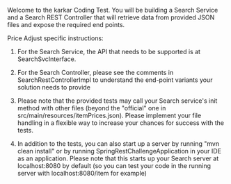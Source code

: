 Welcome to the karkar Coding Test. You will be building a Search
Service and a Search REST Controller that will retrieve data from
provided JSON files and expose the required end points.

Price Adjust specific instructions:

1. For the Search Service, the API that needs to be supported is at
   SearchSvcInterface.
   
2. For the Search Controller, please see the comments in
   SearchRestControllerImpl to understand the end-point variants your 
   solution needs to provide
   
3. Please note that the provided tests may call your Search service's
   init method with other files (beyond the "official" one in
   src/main/resources/itemPrices.json). Please implement your file
   handling in a flexible way to increase your chances for success with
   the tests.
   
4. In addition to the tests, you can also start up a server by running
   "mvn clean install" or by running
   SpringRestChallengeApplication
   in your IDE as an application. Please note that this starts up your
   Search server at localhost:8080 by default (so you can test your code
   in the running server with localhost:8080/item for example)